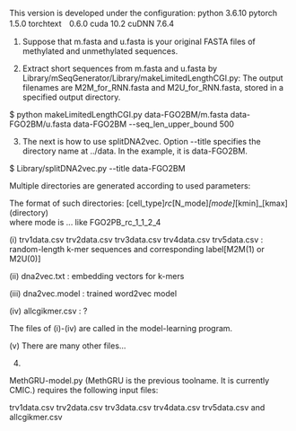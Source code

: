 This version is developed under the configuration:
python 3.6.10
pytorch 1.5.0
torchtext　0.6.0
cuda 10.2
cuDNN 7.6.4




1. Suppose that 
m.fasta and u.fasta is your original FASTA files of methylated and unmethylated 
sequences.  

2. Extract short sequences from m.fasta and u.fasta by 
Library/mSeqGenerator/Library/makeLimitedLengthCGI.py:
The output filenames are 
M2M_for_RNN.fasta and 
M2U_for_RNN.fasta, 
stored in a specified output directory. 

$ python makeLimitedLengthCGI.py data-FGO2BM/m.fasta  data-FGO2BM/u.fasta data-FGO2BM --seq_len_upper_bound 500

3. The next is how to use splitDNA2vec. 
Option --title specifies the directory name at ../data. 
In the example, it is data-FGO2BM. 

$ Library/splitDNA2vec.py --title data-FGO2BM

Multiple directories are generated according to used parameters: 

The format of such directories: [cell_type]_rc_[N_mode]_[mode]_[kmin]_[kmax] (directory)            
where mode is ... 
like FGO2PB_rc_1_1_2_4

(i) 
trv1data.csv 
trv2data.csv 
trv3data.csv 
trv4data.csv 
trv5data.csv
: random-length k-mer sequences and corresponding label[M2M(1) or M2U(0)]

(ii) 
dna2vec.txt
: embedding vectors for k-mers 

(iii) 
dna2vec.model
: trained word2vec model 

(iv)
allcgikmer.csv 
: ?

The files of (i)-(iv) are called in the model-learning program. 

(v)
There are many other files...


4. 
MethGRU-model.py (MethGRU is the previous toolname. It is currently CMIC.) requires 
the following input files: 

trv1data.csv
trv2data.csv
trv3data.csv
trv4data.csv
trv5data.csv
and
allcgikmer.csv